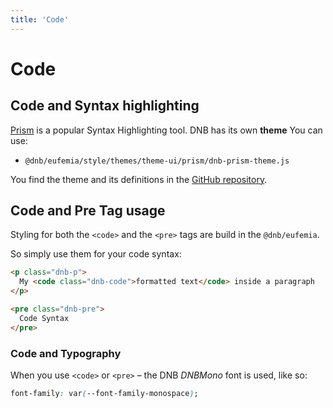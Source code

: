 ```yaml
---
title: 'Code'
---
```


# Code

## Code and Syntax highlighting

[Prism](https://prismjs.com) is a popular Syntax Highlighting tool. DNB has its own **theme** You can use:

- `@dnb/eufemia/style/themes/theme-ui/prism/dnb-prism-theme.js`

You find the theme and its definitions in the [GitHub repository](https://github.com/dnbexperience/eufemia/blob/main/packages/dnb-eufemia/src/style/themes/theme-ui/prism/dnb-prism-theme.js).

## Code and Pre Tag usage

Styling for both the `<code>` and the `<pre>` tags are build in the `@dnb/eufemia`.

So simply use them for your code syntax:

```html
<p class="dnb-p">
  My <code class="dnb-code">formatted text</code> inside a paragraph
</p>

<pre class="dnb-pre">
  Code Syntax
</pre>
```

### Code and Typography

When you use `<code>` or `<pre>` – the DNB _DNBMono_ font is used, like so:

```css
font-family: var(--font-family-monospace);
```
